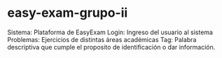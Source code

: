 # easy-exam-grupo-ii

Sistema: Plataforma de EasyExam
Login: Ingreso del usuario al sistema
Problemas: Ejercicios de distintas áreas académicas
Tag: Palabra descriptiva que cumple el proposito de identificación o dar información.
